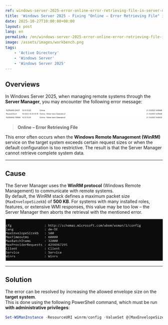 ```yaml
---
ref: windows-server-2025-error-online-error-retrieving-file-in-server-manager-fix
title: 'Windows Server 2025 - Fixing "Online – Error Retrieving File" in Server Manager'
date: 2025-10-27T10:00:00+00:00
layout: post
lang: en
permalink: /en/windows-server-2025-error-online-error-retrieving-file-in-server-manager-fix/
image: /assets/images/workbench.png
tags:
    - 'Active Directory'
    - 'Windows Server'
    - 'Windows Server 2025'
---
```


## Overviews

In Windows Server 2025, when managing remote systems through the **Server Manager**, you may encounter the following error message:


![Fehler beim Datenabruf](../../assets/images/cover/win2025_fehler_beim_datenabruf.png) 

> **Online – Error Retrieving File**

This error often occurs when the **Windows Remote Management (WinRM)** service on the target system exceeds certain request sizes or when the default configuration is too restrictive. The result is that the Server Manager cannot retrieve complete system data.

---

## Cause

The Server Manager uses the **WinRM protocol** (Windows Remote Management) to communicate with remote systems.  
By default, the WinRM stack defines a maximum packet size (`MaxEnvelopeSizekb`) of **500 KB**. For systems with many installed roles, features, or extensive WMI responses, this value may be too low – the Server Manager then aborts the retrieval with the mentioned error.


![Default configuration wsman](../../assets/images/cover/win2025_default_wsman.png)

---

## Solution

The error can be resolved by increasing the allowed envelope size on the **target system**.  
This is done using the following PowerShell command, which must be run **with administrative privileges**:

```powershell
Set-WSManInstance -ResourceURI winrm/config -ValueSet @{MaxEnvelopeSizekb = "8192"}
```
